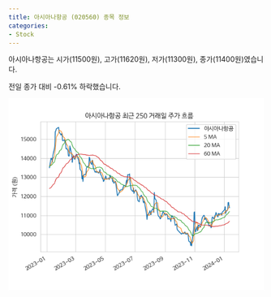 ```yaml
---
title: 아시아나항공 (020560) 종목 정보
categories:
- Stock
---
```


아시아나항공는 시가(11500원), 고가(11620원), 저가(11300원), 종가(11400원)였습니다.

전일 종가 대비 -0.61% 하락했습니다.

<!-- more -->

![020560](/assets/stock_images/020560.png)